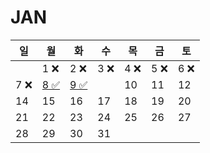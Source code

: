 # JAN
| 일 | 월                                                                      | 화                                                                      | 수                                                                      | 목 | 금 | 토 |
|----|------------------------------------------------------------------------|------------------------------------------------------------------------|------------------------------------------------------------------------|----|----|----|
|    | 1 ❌                                                                    | 2 ❌                                                                    | 3 ❌                                                                    | 4 ❌ | 5 ❌ | 6  ❌|
| 7 ❌ | [8 ✅](https://github.com/farmJun/workout-farmJun/blob/main/january/8일) | [9 ✅](https://github.com/farmJun/workout-farmJun/blob/main/january/9일) | |10  |11  |12  |13  |
|14  | 15                                                                     | 16                                                                     | 17                                                                     |18  |19  |20  |
|21  | 22                                                                     | 23                                                                     | 24                                                                     |25  |26  |27  |
|28  | 29                                                                     | 30                                                                     | 31                                                                     |    |    |    |
